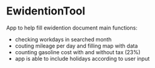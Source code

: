# EwidentionTool
App to help fill ewidention document
main functions:
- checking workdays in searched month
- couting mileage per day and filling map with data
- counting gasoline cost with and without tax (23%)
- app is able to include holidays according to user input
